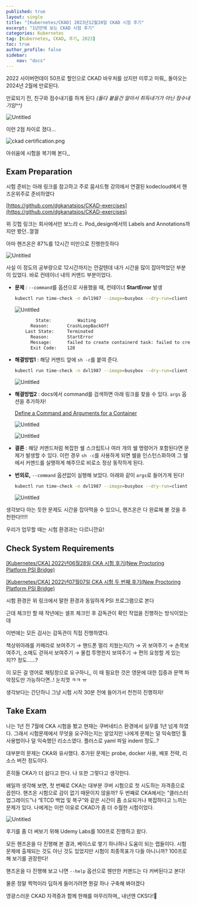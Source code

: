 ```yaml
---
published: true
layout: single
title: "[Kubernetes/CKAD] 2023년12월20일 CKAD 시험 후기"
excerpt: "1년만에 보는 CKAD 시험 후기"
categories: Kubernetes
tag: [Kubernetes, CKAD, 후기, 2023]
toc: true
author_profile: false
sidebar:
    nav: "docs"
---
```


2022 사이버먼데이 50프로 할인으로 CKAD 바우처를 샀지만 미루고 미뤄,, 돌아오는 2024년 2월에 만료된다.

만료되기 전, 친구와 점수내기를 하게 된다 *(둘다 붙을건 알아서 취득내기가 아닌 점수내기임^^)*

![Untitled](%5BKubernetes%20CKAD%5D%202023%E1%84%82%E1%85%A7%E1%86%AB12%E1%84%8B%E1%85%AF%E1%86%AF20%E1%84%8B%E1%85%B5%E1%86%AF%20CKAD%20%E1%84%89%E1%85%B5%E1%84%92%E1%85%A5%E1%86%B7%20%E1%84%92%E1%85%AE%E1%84%80%206efcd0e3994448c280c4a2a1beb1a824/Untitled.png)

이런 2점 차이로 졌다…

![ckad certification.png](%5BKubernetes%20CKAD%5D%202023%E1%84%82%E1%85%A7%E1%86%AB12%E1%84%8B%E1%85%AF%E1%86%AF20%E1%84%8B%E1%85%B5%E1%86%AF%20CKAD%20%E1%84%89%E1%85%B5%E1%84%92%E1%85%A5%E1%86%B7%20%E1%84%92%E1%85%AE%E1%84%80%206efcd0e3994448c280c4a2a1beb1a824/ckad_certification.png)

아쉬움에 시험을 복기해 본다,,

## ****Exam Preparation****

시험 준비는 아래 링크를 참고하고 주로 뭄샤드형 강의에서 연결된 kodecloud에서 핸즈온위주로 준비하였다

[https://github.com/dgkanatsios/CKAD-exercises](https://github.com/dgkanatsios/CKAD-exercises)

위 깃헙 링크는 회사에서만 보느라 c. Pod_design에서의 Labels and Annotations까지만 봤던..껄껄

아마 핸즈온은 87%를 12시간 미만으로 진행한듯하다

![Untitled](%5BKubernetes%20CKAD%5D%202023%E1%84%82%E1%85%A7%E1%86%AB12%E1%84%8B%E1%85%AF%E1%86%AF20%E1%84%8B%E1%85%B5%E1%86%AF%20CKAD%20%E1%84%89%E1%85%B5%E1%84%92%E1%85%A5%E1%86%B7%20%E1%84%92%E1%85%AE%E1%84%80%206efcd0e3994448c280c4a2a1beb1a824/Untitled%201.png)

사실 이 정도의 공부량으로 12시간까지는 안갈텐데 내가 시간을 많이 잡아먹었던 부분이 있었다. 바로 컨테이너 내의 커맨드 부분이었다.

- **문제** : `--command`를 옵션으로 사용했을 때, 컨테이너 **StartError** 발생
    
    ```bash
    kubectl run time-check -n dvl1987 --image=busybox --dry-run=client -oyaml --command -- "while true; do date; sleep $TIME_FREQ;done > /opt/time/time-check.log" > time-check.yaml
    ```
    
    ![Untitled](%5BKubernetes%20CKAD%5D%202023%E1%84%82%E1%85%A7%E1%86%AB12%E1%84%8B%E1%85%AF%E1%86%AF20%E1%84%8B%E1%85%B5%E1%86%AF%20CKAD%20%E1%84%89%E1%85%B5%E1%84%92%E1%85%A5%E1%86%B7%20%E1%84%92%E1%85%AE%E1%84%80%206efcd0e3994448c280c4a2a1beb1a824/Untitled%202.png)
    
    ```bash
    		State:          Waiting
          Reason:       CrashLoopBackOff
        Last State:     Terminated
          Reason:       StartError
          Message:      failed to create containerd task: failed to create shim task: OCI runtime create failed: runc create failed: unable to start container process: exec: "while true; do date; sleep ;done > /opt/time/time-check.log": stat while true; do date; sleep ;done > /opt/time/time-check.log: no such file or directory: unknown
          Exit Code:    128
    ```
    
- **해결방법1** : 해당 커맨드 앞에 `sh -c`를 붙여 준다.
    
    ```bash
    kubectl run time-check -n dvl1987 --image=busybox --dry-run=client -oyaml --command -- sh -c "while true; do date; sleep $TIME_FREQ;done > /opt/time/time-check.log" > time-check.yaml
    ```
    
    ![Untitled](%5BKubernetes%20CKAD%5D%202023%E1%84%82%E1%85%A7%E1%86%AB12%E1%84%8B%E1%85%AF%E1%86%AF20%E1%84%8B%E1%85%B5%E1%86%AF%20CKAD%20%E1%84%89%E1%85%B5%E1%84%92%E1%85%A5%E1%86%B7%20%E1%84%92%E1%85%AE%E1%84%80%206efcd0e3994448c280c4a2a1beb1a824/Untitled%203.png)
    
- **해결방법2** : docs에서 command를 검색하면 아래 링크를 찾을 수 있다. `args` 옵션을 추가하자!
    
    [Define a Command and Arguments for a Container](https://kubernetes.io/docs/tasks/inject-data-application/define-command-argument-container/)
    
    ![Untitled](%5BKubernetes%20CKAD%5D%202023%E1%84%82%E1%85%A7%E1%86%AB12%E1%84%8B%E1%85%AF%E1%86%AF20%E1%84%8B%E1%85%B5%E1%86%AF%20CKAD%20%E1%84%89%E1%85%B5%E1%84%92%E1%85%A5%E1%86%B7%20%E1%84%92%E1%85%AE%E1%84%80%206efcd0e3994448c280c4a2a1beb1a824/Untitled%204.png)
    
    ![Untitled](%5BKubernetes%20CKAD%5D%202023%E1%84%82%E1%85%A7%E1%86%AB12%E1%84%8B%E1%85%AF%E1%86%AF20%E1%84%8B%E1%85%B5%E1%86%AF%20CKAD%20%E1%84%89%E1%85%B5%E1%84%92%E1%85%A5%E1%86%B7%20%E1%84%92%E1%85%AE%E1%84%80%206efcd0e3994448c280c4a2a1beb1a824/Untitled%205.png)
    
- **결론** : 해당 커맨드처럼 복잡한 쉘 스크립트나 여러 개의 쉘 명령어가 포함된다면 문제가 발생할 수 있다. 이런 경우 `sh -c`를 사용하게 되면 쉘을 인스턴스화하여 그 쉘에서 커맨드를 실행하게 해주므로 비로소 정상 동작하게 된다.
- **번외로,** `--command` 옵션없이 실행해 보았다. 아래와 같이 `args`로 들어가게 된다!
    
    ```bash
    kubectl run time-check -n dvl1987 --image=busybox --dry-run=client -oyaml -- "while true; do date; sleep $TIME_FREQ;done > /opt/time/time-check.log" > time-check.yaml
    ```
    
    ![Untitled](%5BKubernetes%20CKAD%5D%202023%E1%84%82%E1%85%A7%E1%86%AB12%E1%84%8B%E1%85%AF%E1%86%AF20%E1%84%8B%E1%85%B5%E1%86%AF%20CKAD%20%E1%84%89%E1%85%B5%E1%84%92%E1%85%A5%E1%86%B7%20%E1%84%92%E1%85%AE%E1%84%80%206efcd0e3994448c280c4a2a1beb1a824/Untitled%206.png)
    

생각보다 아는 듯한 문제도 시간을 잡아먹을 수 있으니, 핸즈온은 다 완료해 볼 것을 추천한다!!!!!

우리가 업무할 때는 시험 환경과는 다르니깐요!

## **Check System Requirements**

[[Kubernetes/CKA] 2022년06월28일 CKA 시험 후기(New Proctoring Platform PSI Bridge)](https://gain-yoo.github.io/kubernetes/CKA-시험-후기/)

[[Kubernetes/CKA] 2022년07월07일 CKA 시험 두 번째 후기(New Proctoring Platform PSI Bridge)](https://gain-yoo.github.io/kubernetes/두번째-CKA-시험-후기/)

시험 환경은 위 링크에서 말한 환경과 동일하게 PSI 프로그램으로 본다

근데 체크인 할 때 작년에는 셀프 체크인 후 감독관이 확인 작업을 진행하는 방식이었는데

이번에는 모든 검사는 감독관이 직접 진행하였다.

책상위아래를 카메라로 보여주기 → 핸드폰 멀리 치웠는지(?) → 귀 보여주기 → 손목보여주기, 소매도 걷혀서 보여주기 → 물컵 투명한지 보여주기 → 편의 요청할 게 있는지?? 정도……?

이 모든 걸 영어로 채팅창으로 요구하니,, 이 때 필요한 것은 영문에 대한 집중과 문맥 파악정도만 가능하다면..! 눈치껏 ㅋㅋ ㅠ

생각보다는 간단하니 그냥 시험 시작 30분 전에 들어가서 천천히 진행하자!

## **Take Exam**

나는 1년 전 7월에 CKA 시험을 봤고 현재는 쿠버네티스 환경에서 실무를 1년 넘게 하였다. 그래서 시험문제에서 무엇을 요구하는지는 알았지만 나에게 문제는 덜 익숙했던 툴 사용법이나 덜 익숙했던 리소스였다. 플러스로 yaml 파일 indent 정도..?

대부분의 문제는 CKA와 유사했다. 추가된 문제는 probe, docker 사용, 배포 전략, 리소스 버전 정도이다.

흔히들 CKA가 더 쉽다고 한다. 나 또한 그렇다고 생각한다.

왜일까 생각해 보면, 첫 번째로 CKA는 대부분 쿠버 시험으로 첫 시도하는 자격증으로 꼽힌다. 핸즈온 시험으로 감이 없기 때문이지 않을까? 두 번째로 CKA에서는 “클러스터 업그레이드”나 “ETCD 백업 및 복구”와 같은 시간이 좀 소요되거나 복잡하다고 느끼는 문제가 있다. 나에게는 이런 이유로 CKAD가 좀 더 수월한 시험이었다.

![Untitled](%5BKubernetes%20CKAD%5D%202023%E1%84%82%E1%85%A7%E1%86%AB12%E1%84%8B%E1%85%AF%E1%86%AF20%E1%84%8B%E1%85%B5%E1%86%AF%20CKAD%20%E1%84%89%E1%85%B5%E1%84%92%E1%85%A5%E1%86%B7%20%E1%84%92%E1%85%AE%E1%84%80%206efcd0e3994448c280c4a2a1beb1a824/Untitled%207.png)

후기를 좀 더 써보기 위해 Udemy Labs를 100프로 진행하고 왔다.

모든 핸즈온을 다 진행해 본 결과, 베이스로 쌓기 하나하나 도움이 되는 랩들이다. 시험문제에 출제되는 것도 아닌 것도 있었지만 시험이 최종목표가 다들 아니니까? 100프로 해 보기를 권장한다!

핸즈온을 다 진행해 보고 나면 `--help` 옵션으로 웬만한 커맨드는 다 커버된다고 본다!

물론 정말 찍먹이라 딥하게 들어가려면 뭔갈 하나 구축해 봐야겠다

영광스러운 CKAD 자격증과 함께 한해를 마무리하며,, 내년엔 CKS다!🤭